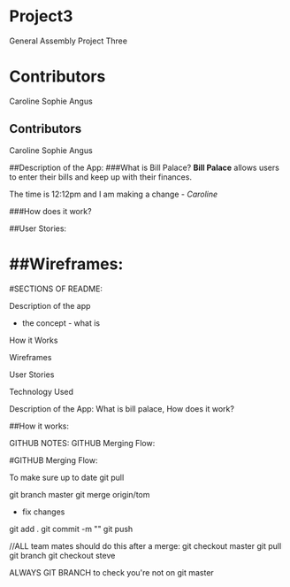 # Project3
General Assembly Project Three
# Contributors
Caroline
Sophie
Angus

## Contributors
Caroline
Sophie
Angus 

##Description of the App:
###What is Bill Palace?
**Bill Palace** allows users to enter their bills and keep up with their finances.

The time is 12:12pm and I am making a change - _Caroline_


###How does it work?

##User Stories:

##Wireframes:
=======
#SECTIONS OF README:

Description of the app
- the concept - what is 

How it Works

Wireframes

User Stories

Technology Used

Description of the App: What is bill palace, How does it work?


##How it works:

GITHUB NOTES:
GITHUB Merging Flow:

#GITHUB Merging Flow:

To make sure up to date
git pull

git branch master
git merge origin/tom

- fix changes

git add . 
git commit -m ""
git push 


//ALL team mates should do this after a merge:
git checkout master
git pull
git branch
git checkout steve

ALWAYS GIT BRANCH to check you're not on git master

